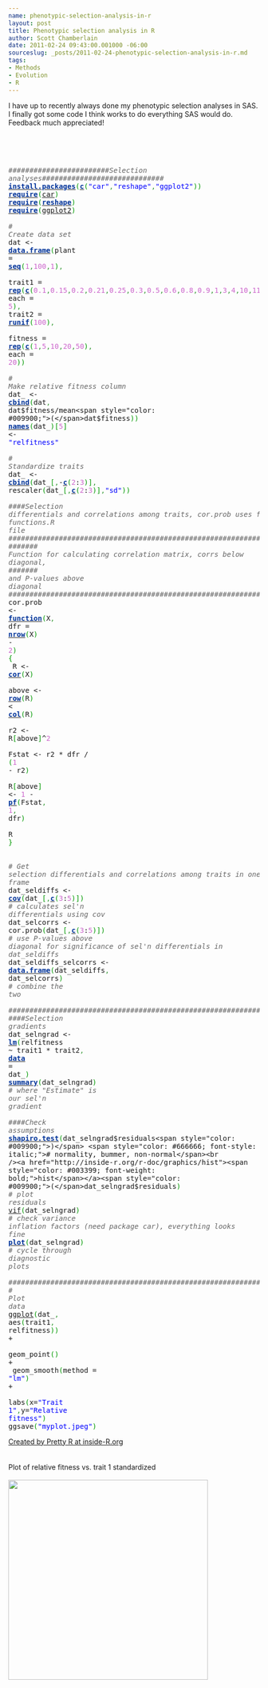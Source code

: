 ```yaml
--- 
name: phenotypic-selection-analysis-in-r
layout: post
title: Phenotypic selection analysis in R
author: Scott Chamberlain
date: 2011-02-24 09:43:00.001000 -06:00
sourceslug: _posts/2011-02-24-phenotypic-selection-analysis-in-r.md
tags: 
- Methods
- Evolution
- R
---
```


I have up to recently always done my phenotypic selection analyses in SAS. I finally got some code I think works to do everything SAS would do. Feedback much appreciated!<br /><br /><br /><br /><div style="overflow: auto;"><div class="geshifilter"><pre class="r geshifilter-R" style="font-family: monospace;"><span style="color: #666666; font-style: italic;">########################Selection analyses#############################</span><br /><a href="http://inside-r.org/r-doc/utils/install.packages"><span style="color: #003399; font-weight: bold;">install.packages</span></a><span style="color: #009900;">(</span><a href="http://inside-r.org/r-doc/base/c"><span style="color: #003399; font-weight: bold;">c</span></a><span style="color: #009900;">(</span><span style="color: blue;">"car"</span><span style="color: #339933;">,</span><span style="color: blue;">"reshape"</span><span style="color: #339933;">,</span><span style="color: blue;">"ggplot2"</span><span style="color: #009900;">)</span><span style="color: #009900;">)</span><br /><a href="http://inside-r.org/r-doc/base/require"><span style="color: #003399; font-weight: bold;">require</span></a><span style="color: #009900;">(</span><a href="http://inside-r.org/packages/cran/car">car</a><span style="color: #009900;">)</span><br /><a href="http://inside-r.org/r-doc/base/require"><span style="color: #003399; font-weight: bold;">require</span></a><span style="color: #009900;">(</span><a href="http://inside-r.org/r-doc/stats/reshape"><span style="color: #003399; font-weight: bold;">reshape</span></a><span style="color: #009900;">)</span><br /><a href="http://inside-r.org/r-doc/base/require"><span style="color: #003399; font-weight: bold;">require</span></a><span style="color: #009900;">(</span><a href="http://inside-r.org/packages/cran/ggplot2">ggplot2</a><span style="color: #009900;">)</span><br />&nbsp;<br /><span style="color: #666666; font-style: italic;"># Create data set</span><br />dat &lt;- <a href="http://inside-r.org/r-doc/base/data.frame"><span style="color: #003399; font-weight: bold;">data.frame</span></a><span style="color: #009900;">(</span>plant = <a href="http://inside-r.org/r-doc/base/seq"><span style="color: #003399; font-weight: bold;">seq</span></a><span style="color: #009900;">(</span><span style="color: #cc66cc;">1</span><span style="color: #339933;">,</span><span style="color: #cc66cc;">100</span><span style="color: #339933;">,</span><span style="color: #cc66cc;">1</span><span style="color: #009900;">)</span><span style="color: #339933;">,</span><br /> trait1 = <a href="http://inside-r.org/r-doc/base/rep"><span style="color: #003399; font-weight: bold;">rep</span></a><span style="color: #009900;">(</span><a href="http://inside-r.org/r-doc/base/c"><span style="color: #003399; font-weight: bold;">c</span></a><span style="color: #009900;">(</span><span style="color: #cc66cc;">0.1</span><span style="color: #339933;">,</span><span style="color: #cc66cc;">0.15</span><span style="color: #339933;">,</span><span style="color: #cc66cc;">0.2</span><span style="color: #339933;">,</span><span style="color: #cc66cc;">0.21</span><span style="color: #339933;">,</span><span style="color: #cc66cc;">0.25</span><span style="color: #339933;">,</span><span style="color: #cc66cc;">0.3</span><span style="color: #339933;">,</span><span style="color: #cc66cc;">0.5</span><span style="color: #339933;">,</span><span style="color: #cc66cc;">0.6</span><span style="color: #339933;">,</span><span style="color: #cc66cc;">0.8</span><span style="color: #339933;">,</span><span style="color: #cc66cc;">0.9</span><span style="color: #339933;">,</span><span style="color: #cc66cc;">1</span><span style="color: #339933;">,</span><span style="color: #cc66cc;">3</span><span style="color: #339933;">,</span><span style="color: #cc66cc;">4</span><span style="color: #339933;">,</span><span style="color: #cc66cc;">10</span><span style="color: #339933;">,</span><span style="color: #cc66cc;">11</span><span style="color: #339933;">,</span><span style="color: #cc66cc;">12</span><span style="color: #339933;">,</span><span style="color: #cc66cc;">13</span><span style="color: #339933;">,</span><span style="color: #cc66cc;">14</span><span style="color: #339933;">,</span><span style="color: #cc66cc;">15</span><span style="color: #339933;">,</span><span style="color: #cc66cc;">16</span><span style="color: #009900;">)</span><span style="color: #339933;">,</span> each = <span style="color: #cc66cc;">5</span><span style="color: #009900;">)</span><span style="color: #339933;">,</span> trait2 = <a href="http://inside-r.org/r-doc/stats/runif"><span style="color: #003399; font-weight: bold;">runif</span></a><span style="color: #009900;">(</span><span style="color: #cc66cc;">100</span><span style="color: #009900;">)</span><span style="color: #339933;">,</span><br /> fitness = <a href="http://inside-r.org/r-doc/base/rep"><span style="color: #003399; font-weight: bold;">rep</span></a><span style="color: #009900;">(</span><a href="http://inside-r.org/r-doc/base/c"><span style="color: #003399; font-weight: bold;">c</span></a><span style="color: #009900;">(</span><span style="color: #cc66cc;">1</span><span style="color: #339933;">,</span><span style="color: #cc66cc;">5</span><span style="color: #339933;">,</span><span style="color: #cc66cc;">10</span><span style="color: #339933;">,</span><span style="color: #cc66cc;">20</span><span style="color: #339933;">,</span><span style="color: #cc66cc;">50</span><span style="color: #009900;">)</span><span style="color: #339933;">,</span> each = <span style="color: #cc66cc;">20</span><span style="color: #009900;">)</span><span style="color: #009900;">)</span><br />&nbsp;<br /><span style="color: #666666; font-style: italic;"># Make relative fitness column</span><br />dat_ &lt;- <a href="http://inside-r.org/r-doc/base/cbind"><span style="color: #003399; font-weight: bold;">cbind</span></a><span style="color: #009900;">(</span>dat<span style="color: #339933;">,</span> dat$fitness/mean<span style="color: #009900;">(</span>dat$fitness<span style="color: #009900;">)</span><span style="color: #009900;">)</span><br /><a href="http://inside-r.org/r-doc/base/names"><span style="color: #003399; font-weight: bold;">names</span></a><span style="color: #009900;">(</span>dat_<span style="color: #009900;">)</span><span style="color: #009900;">[</span><span style="color: #cc66cc;">5</span><span style="color: #009900;">]</span> &lt;- <span style="color: blue;">"relfitness"</span><br />&nbsp;<br /><span style="color: #666666; font-style: italic;"># Standardize traits</span><br />dat_ &lt;- <a href="http://inside-r.org/r-doc/base/cbind"><span style="color: #003399; font-weight: bold;">cbind</span></a><span style="color: #009900;">(</span>dat_<span style="color: #009900;">[</span><span style="color: #339933;">,</span>-<a href="http://inside-r.org/r-doc/base/c"><span style="color: #003399; font-weight: bold;">c</span></a><span style="color: #009900;">(</span><span style="color: #cc66cc;">2</span>:<span style="color: #cc66cc;">3</span><span style="color: #009900;">)</span><span style="color: #009900;">]</span><span style="color: #339933;">,</span> rescaler<span style="color: #009900;">(</span>dat_<span style="color: #009900;">[</span><span style="color: #339933;">,</span><a href="http://inside-r.org/r-doc/base/c"><span style="color: #003399; font-weight: bold;">c</span></a><span style="color: #009900;">(</span><span style="color: #cc66cc;">2</span>:<span style="color: #cc66cc;">3</span><span style="color: #009900;">)</span><span style="color: #009900;">]</span><span style="color: #339933;">,</span><span style="color: blue;">"sd"</span><span style="color: #009900;">)</span><span style="color: #009900;">)</span><br />&nbsp;<br /><span style="color: #666666; font-style: italic;">####Selection differentials and correlations among traits, cor.prob uses function in functions.R file</span><br /><span style="color: #666666; font-style: italic;">############################################################################</span><br /><span style="color: #666666; font-style: italic;">####### Function for calculating correlation matrix, corrs below diagonal,</span><br /><span style="color: #666666; font-style: italic;">####### and P-values above diagonal</span><br /><span style="color: #666666; font-style: italic;">############################################################################</span><br />cor.prob &lt;- <a href="http://inside-r.org/r-doc/base/function"><span style="color: #003399; font-weight: bold;">function</span></a><span style="color: #009900;">(</span>X<span style="color: #339933;">,</span> dfr = <a href="http://inside-r.org/r-doc/base/nrow"><span style="color: #003399; font-weight: bold;">nrow</span></a><span style="color: #009900;">(</span>X<span style="color: #009900;">)</span> - <span style="color: #cc66cc;">2</span><span style="color: #009900;">)</span> <span style="color: #009900;">{</span><br />         R &lt;- <a href="http://inside-r.org/r-doc/stats/cor"><span style="color: #003399; font-weight: bold;">cor</span></a><span style="color: #009900;">(</span>X<span style="color: #009900;">)</span><br />         above &lt;- <a href="http://inside-r.org/r-doc/base/row"><span style="color: #003399; font-weight: bold;">row</span></a><span style="color: #009900;">(</span>R<span style="color: #009900;">)</span> &lt; <a href="http://inside-r.org/r-doc/base/col"><span style="color: #003399; font-weight: bold;">col</span></a><span style="color: #009900;">(</span>R<span style="color: #009900;">)</span><br />         r2 &lt;- R<span style="color: #009900;">[</span>above<span style="color: #009900;">]</span>^<span style="color: #cc66cc;">2</span><br />         Fstat &lt;- r2 * dfr / <span style="color: #009900;">(</span><span style="color: #cc66cc;">1</span> - r2<span style="color: #009900;">)</span><br />         R<span style="color: #009900;">[</span>above<span style="color: #009900;">]</span> &lt;- <span style="color: #cc66cc;">1</span> - <a href="http://inside-r.org/r-doc/stats/pf"><span style="color: #003399; font-weight: bold;">pf</span></a><span style="color: #009900;">(</span>Fstat<span style="color: #339933;">,</span> <span style="color: #cc66cc;">1</span><span style="color: #339933;">,</span> dfr<span style="color: #009900;">)</span><br />         R<br /><span style="color: #009900;">}</span> <br />&nbsp;<br /><span style="color: #666666; font-style: italic;"># Get selection differentials and correlations among traits in one data frame</span><br />dat_seldiffs &lt;- <a href="http://inside-r.org/r-doc/stats/cov"><span style="color: #003399; font-weight: bold;">cov</span></a><span style="color: #009900;">(</span>dat_<span style="color: #009900;">[</span><span style="color: #339933;">,</span><a href="http://inside-r.org/r-doc/base/c"><span style="color: #003399; font-weight: bold;">c</span></a><span style="color: #009900;">(</span><span style="color: #cc66cc;">3</span>:<span style="color: #cc66cc;">5</span><span style="color: #009900;">)</span><span style="color: #009900;">]</span><span style="color: #009900;">)</span> <span style="color: #666666; font-style: italic;"># calculates sel'n differentials using cov</span><br />dat_selcorrs &lt;- cor.prob<span style="color: #009900;">(</span>dat_<span style="color: #009900;">[</span><span style="color: #339933;">,</span><a href="http://inside-r.org/r-doc/base/c"><span style="color: #003399; font-weight: bold;">c</span></a><span style="color: #009900;">(</span><span style="color: #cc66cc;">3</span>:<span style="color: #cc66cc;">5</span><span style="color: #009900;">)</span><span style="color: #009900;">]</span><span style="color: #009900;">)</span> <span style="color: #666666; font-style: italic;"># use P-values above diagonal for significance of sel'n differentials in dat_seldiffs</span><br />dat_seldiffs_selcorrs &lt;- <a href="http://inside-r.org/r-doc/base/data.frame"><span style="color: #003399; font-weight: bold;">data.frame</span></a><span style="color: #009900;">(</span>dat_seldiffs<span style="color: #339933;">,</span> dat_selcorrs<span style="color: #009900;">)</span> <span style="color: #666666; font-style: italic;"># combine the two</span><br />&nbsp;<br /><span style="color: #666666; font-style: italic;">##########################################################################</span><br /><span style="color: #666666; font-style: italic;">####Selection gradients</span><br />dat_selngrad &lt;- <a href="http://inside-r.org/r-doc/stats/lm"><span style="color: #003399; font-weight: bold;">lm</span></a><span style="color: #009900;">(</span>relfitness ~ trait1 * trait2<span style="color: #339933;">,</span> <a href="http://inside-r.org/r-doc/utils/data"><span style="color: #003399; font-weight: bold;">data</span></a> = dat_<span style="color: #009900;">)</span><br /><a href="http://inside-r.org/r-doc/base/summary"><span style="color: #003399; font-weight: bold;">summary</span></a><span style="color: #009900;">(</span>dat_selngrad<span style="color: #009900;">)</span> <span style="color: #666666; font-style: italic;"># where "Estimate" is our sel'n gradient</span><br />&nbsp;<br /><span style="color: #666666; font-style: italic;">####Check assumptions</span><br /><a href="http://inside-r.org/r-doc/stats/shapiro.test"><span style="color: #003399; font-weight: bold;">shapiro.test</span></a><span style="color: #009900;">(</span>dat_selngrad$residuals<span style="color: #009900;">)</span> <span style="color: #666666; font-style: italic;"># normality, bummer, non-normal</span><br /><a href="http://inside-r.org/r-doc/graphics/hist"><span style="color: #003399; font-weight: bold;">hist</span></a><span style="color: #009900;">(</span>dat_selngrad$residuals<span style="color: #009900;">)</span> <span style="color: #666666; font-style: italic;"># plot residuals</span><br /><a href="http://inside-r.org/packages/cran/VIF">vif</a><span style="color: #009900;">(</span>dat_selngrad<span style="color: #009900;">)</span> <span style="color: #666666; font-style: italic;"># check variance inflation factors (need package car), everything looks fine</span><br /><a href="http://inside-r.org/r-doc/graphics/plot"><span style="color: #003399; font-weight: bold;">plot</span></a><span style="color: #009900;">(</span>dat_selngrad<span style="color: #009900;">)</span> <span style="color: #666666; font-style: italic;"># cycle through diagnostic plots</span><br />&nbsp;<br /><span style="color: #666666; font-style: italic;">############################################################################</span><br /><span style="color: #666666; font-style: italic;"># Plot data</span><br /><a href="http://inside-r.org/packages/cran/ggplot">ggplot</a><span style="color: #009900;">(</span>dat_<span style="color: #339933;">,</span> aes<span style="color: #009900;">(</span>trait1<span style="color: #339933;">,</span> relfitness<span style="color: #009900;">)</span><span style="color: #009900;">)</span> +<br /> geom_point<span style="color: #009900;">(</span><span style="color: #009900;">)</span> +<br /> geom_smooth<span style="color: #009900;">(</span>method = <span style="color: blue;">"lm"</span><span style="color: #009900;">)</span> +<br /> labs<span style="color: #009900;">(</span>x=<span style="color: blue;">"Trait 1"</span><span style="color: #339933;">,</span>y=<span style="color: blue;">"Relative fitness"</span><span style="color: #009900;">)</span><br />ggsave<span style="color: #009900;">(</span><span style="color: blue;">"myplot.jpeg"</span><span style="color: #009900;">)</span></pre></div></div><a href="http://www.inside-r.org/pretty-r" title="Created by Pretty R at inside-R.org">Created by Pretty R at inside-R.org</a><br /><br /><br />Plot of relative fitness vs. trait 1 standardized<br /><br /><div class="separator" style="clear: both; text-align: center;"><a href="http://2.bp.blogspot.com/-OVQl92LOmZY/TWZ8RW9lHlI/AAAAAAAAEaQ/MGB39Lyghig/s1600/myplot.jpeg" imageanchor="1" style="clear: left; float: left; margin-bottom: 1em; margin-right: 1em;"><img border="0" height="400" src="http://2.bp.blogspot.com/-OVQl92LOmZY/TWZ8RW9lHlI/AAAAAAAAEaQ/MGB39Lyghig/s400/myplot.jpeg" width="400" /></a></div>
